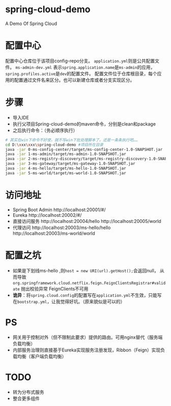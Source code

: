 # spring-cloud-demo
A Demo Of Spring Cloud


# 配置中心
配置中心仓库位于该项目config-repo分支。
`application.yml`则是公共配置文件。
`ms-admin-dev.yml` 表示`spring.application.name`是`ms-admin`的应用，`spring.profiles.active`是`dev`的配置文件。
配置文件位于仓库根目录，每个应用的配置通过文件名来区分。也可以新建仓库或者分支实现区分。

# 步骤
- 导入IDE
- 执行父项目Spring-cloud-demo的maven命令，分别是clean和package
- 之后执行命令：（务必顺序执行）
```bash
# 其实在win下命令不好使，就不写win下批处理脚本了。还是一条条执行吧……
cd D:\xxx\xxx\spring-cloud-demo #项目所在目录
java -jar 0-ms-config-center/target/ms-config-center-1.0-SNAPSHOT.jar
java -jar 1-ms-admin/target/ms-admin-1.0-SNAPSHOT.jar
java -jar 2-ms-registry-discovery/target/ms-registry-discovery-1.0-SNAPSHOT.jar
java -jar 3-ms-gateway/target/ms-gateway-1.0-SNAPSHOT.jar
java -jar 4-ms-hello/target/ms-hello-1.0-SNAPSHOT.jar
java -jar 5-ms-world/target/ms-world-1.0-SNAPSHOT.jar
```
# 访问地址
- Spring Boot Admin
http://localhost:20001/#/
- Eureka
http://localhost:20002/#/
- 直接访问服务
http://localhost:20004/hello
http://localhost:20005/world
- 代理访问
http://localhost:20003/ms-hello/hello
http://localhost:20003/ms-world/world

# 配置之坑
- 如果是下划线ms-hello ,则`host = new URI(url).getHost();`会返回null，
从而导致`org.springframework.cloud.netflix.feign.FeignClientsRegistrar#validate` 抛出校验异常 FeignClients不可用
- **诡异**：将`spring.cloud.config`的配置写在`application.yml`不生效，只能写在`bootstrap.yml`，让我觉得好坑。（原来貌似是可以的）


# PS
- 网关用于控制对外（但不限制此要求）提供的路由。可用nginx替代（服务端负载均衡）
- 内部服务治理则直接基于Eureka实现服务注册发现，Ribbon（Feign）实现负载均衡（客户端负载均衡）

# TODO
- 转为分布式服务
- 整合更多组件